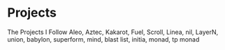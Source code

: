 # Projects
The Projects I Follow
Aleo, Aztec, Kakarot, Fuel, Scroll, Linea, nil, LayerN, union, babylon, superform, mind, blast list, initia, monad, tp monad
